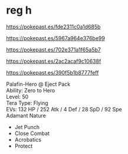 # reg h

https://pokepast.es/fde2311c0a1d685b

https://pokepast.es/5967a964e376be99

https://pokepast.es/702e371a1f65a5b7

https://pokepast.es/2ac2acaf9c10638f

https://pokepast.es/390f5b1b8777feff

Palafin-Hero @ Eject Pack  
Ability: Zero to Hero  
Level: 50  
Tera Type: Flying  
EVs: 132 HP / 252 Atk / 4 Def / 28 SpD / 92 Spe  
Adamant Nature  
- Jet Punch  
- Close Combat  
- Acrobatics  
- Protect
